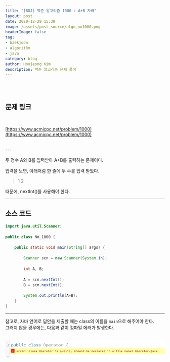 ```yaml
---
title: "[BOJ] 백준 알고리즘 1000 : A+B 자바"
layout: post
date: 2020-12-29 15:30
image: /assets/post_source/algo_no1000.png
headerImage: false
tag:
- baekjoon
- algorithm
- java
category: blog
author: Hoojeong Kim
description: 백준 알고리즘 문제 풀이
---
```

<br/>
<br/>

## 문제 링크
<br/>

[https://www.acmicpc.net/problem/1000](https://www.acmicpc.net/problem/1000)

<br/>
---
<br/>

두 정수 A와 B를 입력받아 A+B를 출력하는 문제이다.<br/>

입력을 보면, 아래처럼 한 줄에 두 수를 입력 받았다.
<br/>

> 1 2

때문에, nextInt()를 사용해야 한다.
<br/>

---

## 소스 코드

```java
import java.util.Scanner;

public class No_1000 {

	public static void main(String[] args) {
		
		Scanner scn = new Scanner(System.in);
		
		int A, B;
		
		A = scn.nextInt();
		B = scn.nextInt();
		
		System.out.println(A+B);
	}
}
```

---


참고로, 자바 언어로 답안을 제출할 때는 class의 이름을 `main`으로 해주어야 한다. 
<br/>
그러지 않을 경우에는, 다음과 같이 컴파일 에러가 발생한다.
<br/>
<br/>

![image](../assets/post_source/algo_no1000.png)
